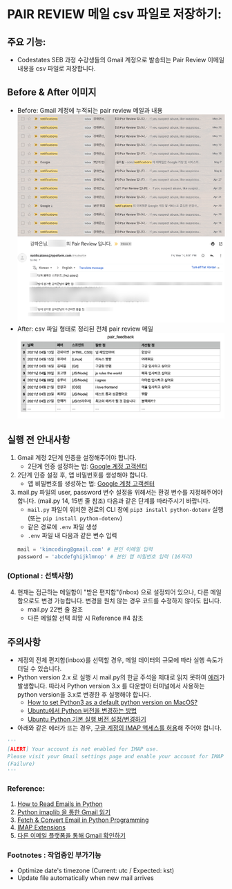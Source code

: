 # PAIR REVIEW 메일 csv 파일로 저장하기: 

## 주요 기능:
- Codestates SEB 과정 수강생들의 Gmail 계정으로 발송되는 Pair Review 이메일 내용을 csv 파일로 저장합니다.

## Before & After 이미지
- Before: Gmail 계정에 누적되는 pair review 메일과 내용
![예시이미지](./mail_before_1.png)<br>
![예시이미지](./mail_before_2.png)<br>
- After: csv 파일 형태로 정리된 전체 pair review 메일
![예시이미지](./example.png)


## 실행 전 안내사항
1. Gmail 계정 2단계 인증을 설정해주어야 합니다. 
	- 2단계 인증 설정하는 법: [Google 계정 고객센터](https://support.google.com/accounts/answer/185839?hl=ko)
2. 2단계 인증 설정 후, 앱 비밀번호를 생성해야 합니다. 
	- 앱 비밀번호를 생성하는 법: [Google 계정 고객센터](https://support.google.com/accounts/answer/185833?hl=ko)
3. mail.py 파일의 user, password 변수 설정을 위해서는 환경 변수를 지정해주어야 합니다. (mail.py 14, 15번 줄 참조) 다음과 같은 단계를 따라주시기 바랍니다.
	- `mail.py` 파일이 위치한 경로의 CLI 창에 `pip3 install python-dotenv` 실행 (또는 `pip install python-dotenv`)
	- 같은 경로에 `.env` 파일 생성
	- `.env` 파일 내 다음과 같은 변수 입력
	```python
	mail = 'kimcoding@gmail.com' # 본인 이메일 입력
	password = 'abcdefghijklmnop' # 본인 앱 비밀번호 입력 (16자리)
	```

### (Optional : 선택사항)
4. 현재는 접근하는 메일함이 "받은 편지함"(Inbox) 으로 설정되어 있으나, 다른 메일함으로도 변경 가능합니다. 변경을 원치 않는 경우 코드를 수정하지 않아도 됩니다.  
	- mail.py 22번 줄 참조 
	- 다른 메일함 선택 희망 시 Reference #4 참조


## 주의사항
- 계정의 전체 편지함(inbox)를 선택할 경우, 메일 데이터의 규모에 따라 실행 속도가 더딜 수 있습니다. 
- Python version 2.x 로 실행 시 mail.py의 한글 주석을 제대로 읽지 못하여 [에러](https://github.com/vodkamitlime/TIL-Today-I-Learned/blob/main/02-Python/00-Version-encoding.md)가 발생합니다. 따라서 Python version 3.x 를 다운받아 터미널에서 사용하는 python version을 3.x로 변경한 후 실행해야 합니다.
	- [How to set Python3 as a default python version on MacOS?](https://dev.to/malwarebo/how-to-set-python3-as-a-default-python-version-on-mac-4jjf)
	- [Ubuntu에서 Python 버전을 변경하는 방법](https://codechacha.com/ko/change-python-version/)
	- [Ubuntu Python 기본 실행 버전 설정/변경하기](https://ghostweb.tistory.com/803)
- 아래와 같은 에러가 뜨는 경우, [구글 계정의 IMAP 액세스를 허용](https://support.google.com/mail/answer/7126229?hl=ko)해 주어야 합니다. 
```python
'''
[ALERT] Your account is not enabled for IMAP use.
Please visit your Gmail settings page and enable your account for IMAP access.
(Failure)
'''
```


### Reference:
1. [How to Read Emails in Python](https://www.thepythoncode.com/article/reading-emails-in-python)
2. [Python imaplib 을 통한 Gmail 읽기](https://its2eg.tistory.com/entry/Python-imaplib%EC%9D%84-%ED%86%B5%ED%95%9C-Gmail-%EC%9D%BD%EA%B8%B0)
3. [Fetch & Convert Email in Python Programming](https://www.youtube.com/watch?v=bbPwv0TP2UQ&t=554s&ab_channel=PythonCodex)
4. [IMAP Extensions](https://developers.google.com/gmail/imap/imap-extensions)
5. [다른 이메일 플랫폼을 통해 Gmail 확인하기](https://support.google.com/mail/answer/7126229?hl=ko#zippy=%2C%EC%9D%B4%EB%A9%94%EC%9D%BC-%ED%81%B4%EB%9D%BC%EC%9D%B4%EC%96%B8%ED%8A%B8%EC%97%90-%EB%A1%9C%EA%B7%B8%EC%9D%B8%ED%95%A0-%EC%88%98-%EC%97%86%EC%9D%8C)

### Footnotes : 작업중인 부가기능
- Optimize date's timezone (Current: utc / Expected: kst)
- Update file automatically when new mail arrives